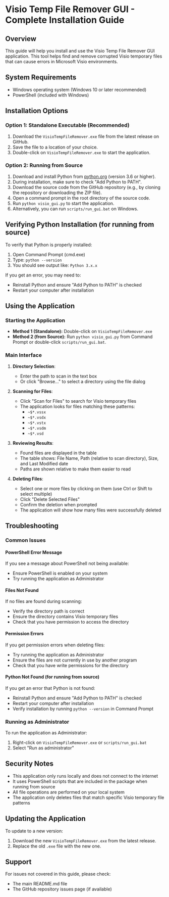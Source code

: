 # Visio Temp File Remover GUI - Complete Installation Guide

## Overview
This guide will help you install and use the Visio Temp File Remover GUI application. This tool helps find and remove corrupted Visio temporary files that can cause errors in Microsoft Visio environments.

## System Requirements
- Windows operating system (Windows 10 or later recommended)
- PowerShell (included with Windows)

## Installation Options

### Option 1: Standalone Executable (Recommended)
1.  Download the `VisioTempFileRemover.exe` file from the latest release on GitHub.
2.  Save the file to a location of your choice.
3.  Double-click on `VisioTempFileRemover.exe` to start the application.

### Option 2: Running from Source
1.  Download and install Python from [python.org](https://www.python.org/downloads/) (version 3.6 or higher).
2.  During installation, make sure to check "Add Python to PATH".
3.  Download the source code from the GitHub repository (e.g., by cloning the repository or downloading the ZIP file).
4.  Open a command prompt in the root directory of the source code.
5.  Run `python visio_gui.py` to start the application.
6.  Alternatively, you can run `scripts/run_gui.bat` on Windows.

## Verifying Python Installation (for running from source)
To verify that Python is properly installed:

1. Open Command Prompt (cmd.exe)
2. Type: `python --version`
3. You should see output like: `Python 3.x.x`

If you get an error, you may need to:
- Reinstall Python and ensure "Add Python to PATH" is checked
- Restart your computer after installation

## Using the Application

### Starting the Application
- **Method 1 (Standalone):** Double-click on `VisioTempFileRemover.exe`
- **Method 2 (from Source):** Run `python visio_gui.py` from Command Prompt or double-click `scripts/run_gui.bat`.

### Main Interface
1. **Directory Selection**:
   - Enter the path to scan in the text box
   - Or click "Browse..." to select a directory using the file dialog

2. **Scanning for Files**:
   - Click "Scan for Files" to search for Visio temporary files
   - The application looks for files matching these patterns:
     - `~$*.vssx`
     - `~$*.vsdx`
     - `~$*.vstx`
     - `~$*.vsdm`
     - `~$*.vsd`

3. **Reviewing Results**:
   - Found files are displayed in the table
   - The table shows: File Name, Path (relative to scan directory), Size, and Last Modified date
   - Paths are shown relative to make them easier to read

4. **Deleting Files**:
   - Select one or more files by clicking on them (use Ctrl or Shift to select multiple)
   - Click "Delete Selected Files"
   - Confirm the deletion when prompted
   - The application will show how many files were successfully deleted

## Troubleshooting

### Common Issues

#### PowerShell Error Message
If you see a message about PowerShell not being available:
- Ensure PowerShell is enabled on your system
- Try running the application as Administrator

#### Files Not Found
If no files are found during scanning:
- Verify the directory path is correct
- Ensure the directory contains Visio temporary files
- Check that you have permission to access the directory

#### Permission Errors
If you get permission errors when deleting files:
- Try running the application as Administrator
- Ensure the files are not currently in use by another program
- Check that you have write permissions for the directory

#### Python Not Found (for running from source)
If you get an error that Python is not found:
- Reinstall Python and ensure "Add Python to PATH" is checked
- Restart your computer after installation
- Verify installation by running `python --version` in Command Prompt

### Running as Administrator
To run the application as Administrator:
1. Right-click on `VisioTempFileRemover.exe` or `scripts/run_gui.bat`
2. Select "Run as administrator"

## Security Notes
- This application only runs locally and does not connect to the internet
- It uses PowerShell scripts that are included in the package when running from source
- All file operations are performed on your local system
- The application only deletes files that match specific Visio temporary file patterns

## Updating the Application
To update to a new version:
1. Download the new `VisioTempFileRemover.exe` from the latest release.
2. Replace the old `.exe` file with the new one.

## Support
For issues not covered in this guide, please check:
- The main README.md file
- The GitHub repository issues page (if available)
